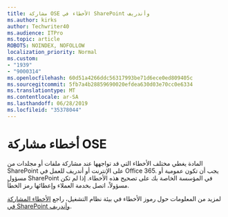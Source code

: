 ```yaml
---
title: مشاركة OSE الأخطاء في SharePoint وأندريف
ms.author: kirks
author: Techwriter40
ms.audience: ITPro
ms.topic: article
ROBOTS: NOINDEX, NOFOLLOW
localization_priority: Normal
ms.custom:
- "1939"
- "9000314"
ms.openlocfilehash: 60d51a4266ddc56317993be71d6ece0ed809405c
ms.sourcegitcommit: 5fb7a4b28859690020efdea630d03e70cc0e6334
ms.translationtype: MT
ms.contentlocale: ar-SA
ms.lasthandoff: 06/28/2019
ms.locfileid: "35378044"
---
```

# <a name="ose-sharing-errors"></a>أخطاء مشاركة OSE

المادة يغطي مختلف الأخطاء التي قد تواجهها عند مشاركة ملفات أو مجلدات من SharePoint على الإنترنت أو أندريف للعمل في Office 365. يجب أن تكون عمومية أو مسؤول SharePoint في المؤسسة الخاصة بك على تصحيح هذه الأخطاء. إذا لم تكن مسؤولاً، اتصل بخدمة العملاء وإعطائها رمز الخطأ.

لمزيد من المعلومات حول رموز الأخطاء في بيئة نظام التشغيل، راجع [الأخطاء المشاركة في SharePoint وأندريف](https://docs.microsoft.com/sharepoint/sharepoint-onedrive-error-message).
